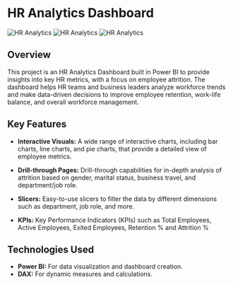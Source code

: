 # HR Analytics Dashboard

![HR Analytics](https://i.imgur.com/o8A5OJw.png)
![HR Analytics](https://i.imgur.com/W3vOAUi.png)
![HR Analytics](https://i.imgur.com/sssAliM.png)


## Overview

This project is an HR Analytics Dashboard built in Power BI to provide insights into key HR metrics, with a focus on employee attrition. The dashboard helps HR teams and business leaders analyze workforce trends and make data-driven decisions to improve employee retention, work-life balance, and overall workforce management.

## Key Features

- **Interactive Visuals:** A wide range of interactive charts, including bar charts, line charts, and pie charts, that provide a detailed view of employee metrics.

- **Drill-through Pages:** Drill-through capabilities for in-depth analysis of attrition based on gender, marital status, business travel, and department/job role.

- **Slicers:** Easy-to-use slicers to filter the data by different dimensions such as department, job role, and more.

- **KPIs:** Key Performance Indicators (KPIs) such as Total Employees, Active Employees, Exited Employees, Retention % and Attrition %

## Technologies Used

- **Power BI:** For data visualization and dashboard creation.
- **DAX:** For dynamic measures and calculations.


